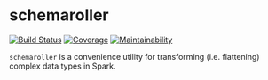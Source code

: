 # schemaroller

[![Build Status](https://travis-ci.org/brandonabear/schemaroller.svg?branch=main)](https://travis-ci.org/brandonabear/schemaroller)
[![Coverage](https://codecov.io/gh/brandonabear/schemaroller/branch/main/graph/badge.svg?token=53R5LOR5TB)](https://codecov.io/gh/brandonabear/schemaroller)
[![Maintainability](https://api.codeclimate.com/v1/badges/ae7687306d650857986e/maintainability)](https://codeclimate.com/github/brandonabear/schemaroller/maintainability)

`schemaroller` is a convenience utility for transforming (i.e. flattening) complex data types in Spark.